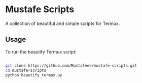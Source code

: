 # Mustafe Scripts
A collection of beautiful and simple scripts for Termux.

## Usage

To run the beautify Termux script:

```bash

git clone https://github.com/Mustafeee/mustafe-scripts.git
cd mustafe-scripts
python beautify_termux.py
